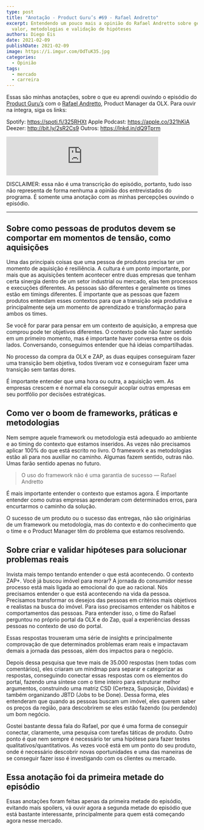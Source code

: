 ```yaml
---
type: post
title: "Anotação - Product Guru’s #69 - Rafael Andretto"
excerpt: Entendendo um pouco mais a opinião do Rafael Andretto sobre geração de
  valor, metodologias e validação de hipóteses
authors: Diego Eis
date: 2021-02-09
publishDate: 2021-02-09
image: https://i.imgur.com/OdTuK35.jpg
categories:
  - Opinião
tags:
  - mercado
  - carreira
---
```

Essas são minhas anotações, sobre o que eu aprendi ouvindo o episódio do [Product Guru’s](https://anchor.fm/product-gurus) com o [Rafael Andretto](https://www.linkedin.com/in/rafaelchedid/), Product Manager da OLX. Para ouvir na íntegra, siga os links:

Spotify: https://spoti.fi/325RHXt
Apple Podcast: https://apple.co/321hKiA
Deezer: http://bit.ly/2sR2Cs9
Outros: https://lnkd.in/dQ9Tprm

<iframe src="https://anchor.fm/product-gurus/embed/episodes/69-Rafael-Andretto---Gerar-valor-para-as-pessoas-e-impacto-no-negcio-eq67nc" height="102px" width="400px" frameborder="0" scrolling="no"></iframe>

DISCLAIMER: essa não é uma transcrição do episódio, portanto, tudo isso não representa de forma nenhuma a opinião dos entrevistados do programa. É somente uma anotação com as minhas percepções ouvindo o episódio.

****

## Sobre como pessoas de produtos devem se comportar em momentos de tensão, como aquisições
Uma das principais coisas que uma pessoa de produtos precisa ter um momento de aquisição é resiliência. A cultura é um ponto importante, por mais que as aquisições tentem acontecer entre duas empresas que tenham certa sinergia dentro de um setor industrial ou mercado, elas tem processos e execuções diferentes. As pessoas são diferentes e geralmente os times estão em timings diferentes. É importante que as pessoas que fazem produtos entendam esses contextos para que a transição seja produtiva e principalmente seja um momento de aprendizado e transformação para ambos os times.

Se você for parar para pensar em um contexto de aquisição, a empresa que comprou pode ter objetivos diferentes. O contexto pode não fazer sentido em um primeiro momento, mas é importante haver conversa entre os dois lados. Conversando, conseguimos entender que há ideias compartilhadas. 

No processo da compra da OLX e ZAP, as duas equipes conseguiram fazer uma transição bem objetiva, todos tiveram voz e conseguiram fazer uma transição sem tantas dores. 

É importante entender que uma hora ou outra, a aquisição vem. As empresas crescem e é normal ela conseguir acoplar outras empresas em seu portfólio por decisões estratégicas.

## Como ver o boom de frameworks, práticas e metodologias

Nem sempre aquele framework ou metodologia está adequado ao ambiente e ao timing do contexto que estamos inseridos. As vezes não precisamos aplicar 100% do que está escrito no livro. O framework e as metodologias estão ali para nos auxiliar no caminho. Algumas fazem sentido, outras não. Umas farão sentido apenas no futuro. 

> O uso do framework não é uma garantia de sucesso — Rafael Andretto

É mais importante entender o contexto que estamos agora. É importante entender como outras empresas aprenderam com determinados erros, para encurtarmos o caminho da solução.

O sucesso de um produto ou o sucesso das entregas, não são originárias de um framework ou metodologia, mas do contexto e do conhecimento que o time e o Product Manager têm do problema que estamos resolvendo.


## Sobre criar e validar hipóteses para solucionar problemas reais

Invista mais tempo tentando entender o que está acontecendo. O contexto ZAP+. Você já buscou imóvel para morar? A jornada do consumidor nesse processo está mais ligada ao emocional do que ao racional. Nós precisamos entender o que está acontecendo na vida da pessoa. Precisamos transformar os desejos das pessoas em critérios mais objetivos e realistas na busca do imóvel. Para isso precisamos entender os hábitos e comportamentos das pessoas. Para entender isso, o time do Rafael perguntou no próprio portal da OLX e do Zap, qual a experiências dessas pessoas no contexto de uso do portal.

Essas respostas trouxeram uma série de insights e principalmente comprovação de que determinados problemas eram reais e impactavam demais a jornada das pessoas, além dos impactos para o negócio. 

Depois dessa pesquisa que teve mais de 35.000 respostas (nem todas com comentários), eles criaram um mindmap para separar e categorizar as respostas, conseguindo conectar essas respostas com os elementos do portal, fazendo uma síntese com o time inteiro para estruturar melhor argumentos, construindo uma matriz CSD (Certeza, Suposição, Dúvidas) e também organizando JBTD (Jobs to be Done). Dessa forma, eles entenderam que quando as pessoas buscam um imóvel, eles querem saber os preços da região, para descobrirem se eles estão fazendo (ou perdendo) um bom negócio.

Gostei bastante dessa fala do Rafael, por que é uma forma de conseguir conectar, claramente, uma pesquisa com tarefas táticas de produto. Outro ponto é que nem sempre é necessário ter uma hipótese para fazer testes qualitativos/quantitativos. As vezes você está em um ponto do seu produto, onde é necessário descobrir novas oportunidades e uma das maneiras de se conseguir fazer isso é investigando com os clientes ou mercado.


## Essa anotação foi da primeira metade do episódio

Essas anotações foram feitas apenas da primeira metade do episódio, evitando mais spoilers, vá ouvir agora a segunda metade do episódio que está bastante interessante, principalmente para quem está começando agora nesse mercado.